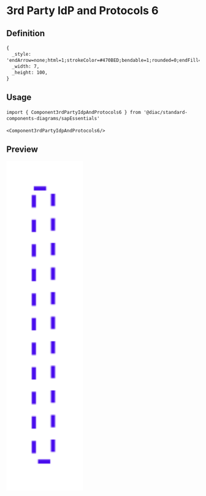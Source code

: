 # 3rd Party IdP and Protocols 6

## Definition

```
{
  _style: 'endArrow=none;html=1;strokeColor=#470BED;bendable=1;rounded=0;endFill=0;endSize=3;strokeWidth=1.5;dashed=1;edgeStyle=elbowEdgeStyle;exitX=0.5;exitY=1;exitDx=0;exitDy=0;',
  _width: 7,
  _height: 100,
}
```

## Usage

```
import { Component3rdPartyIdpAndProtocols6 } from '@diac/standard-components-diagrams/sapEssentials'

<Component3rdPartyIdpAndProtocols6/>
```

## Preview

<img src="./component-3rd-party-idp-and-protocols-6.png" width="200"/>
